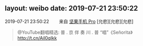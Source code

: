 layout: weibo
date: 2019-07-21 23:50:22
---
<meta name="referrer" content="no-referrer" />

2019-07-21 23:50:22  &nbsp;&nbsp;&nbsp;&nbsp;&nbsp;&nbsp; 来自 <a href="http://app.weibo.com/t/feed/Z4AgP" rel="nofollow">坚果手机 Pro</a>
[允悲][允悲][允悲]
>  @YouTube翻唱精选: 普 . 京 伴 奏  川 . 普 “唱”《Señorita》
http://t.cn/Ail0qIkk ​​​
